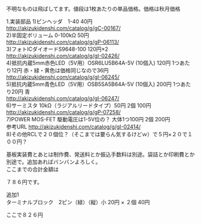 不明なものは飛ばしてます。値段は1枚あたりの単品価格。価格は秋月価格

1.実装部品
1)ピンヘッダ　1-40 40円  
http://akizukidenshi.com/catalog/g/gC-00167/  
2)半固定ボリューム 0-100kΩ 50円  
http://akizukidenshi.com/catalog/g/gP-06113/  
3)フォトICダイオードS9648-100 120円×2  
http://akizukidenshi.com/catalog/g/gI-02426/  
4)抵抗内蔵5mm赤色LED（5V用）OSR6LU5B64A-5V (10個入) 120円 1つあたり12円 赤・緑・黄色は価格同じなので36円  
http://akizukidenshi.com/catalog/g/gI-06245/  
5)抵抗内蔵5mm青色LED（5V用）OSB5SA5B64A-5V (10個入) 200円 1つあたり20円 青  
http://akizukidenshi.com/catalog/g/gI-06247/  
6)サーミスタ 10kΩ（ラジアルリードタイプ）50円 2個 100円  
http://akizukidenshi.com/catalog/g/gP-07258/  
7)POWER MOS-FET 駆動電圧は1-5V位の？ 大体1つ100円 2個 200円  
参考URL http://akizukidenshi.com/catalog/g/gI-02414/  
8)その他RCLで２０個位？（そこまでは要らん気するけどｗ）で５円×２０で１００円？  

基板実装費とあとは制作費、発送料とか振込手数料は別途。袋詰とか印刷費とか別途で。追加あればバンバンよろしく。  
ここまでの合計金額は  
  
７８６円です。

追加1  
ターミナルブロック　2ピン（緑）（縦）小  20円 × ２個  40円  

ここで８２６円  
